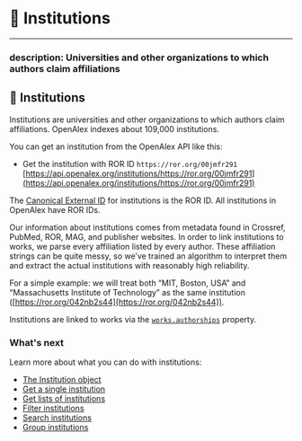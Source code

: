 # 🏫 Institutions

***

### description: Universities and other organizations to which authors claim affiliations

## 🏫 Institutions

Institutions are universities and other organizations to which authors claim affiliations. OpenAlex indexes about 109,000 institutions.

You can get an institution from the OpenAlex API like this:

* Get the institution with ROR ID `https://ror.org/00jmfr291`\
  [https://api.openalex.org/institutions/https://ror.org/00jmfr291](https://api.openalex.org/institutions/https://ror.org/00jmfr291)

The [Canonical External ID](../../the-api/get-single-entities/#canonical-external-ids) for institutions is the ROR ID. All institutions in OpenAlex have ROR IDs.

Our information about institutions comes from metadata found in Crossref, PubMed, ROR, MAG, and publisher websites. In order to link institutions to works, we parse every affiliation listed by every author. These affiliation strings can be quite messy, so we’ve trained an algorithm to interpret them and extract the actual institutions with reasonably high reliability.

For a simple example: we will treat both “MIT, Boston, USA” and “Massachusetts Institute of Technology” as the same institution ([https://ror.org/042nb2s44](https://ror.org/042nb2s44)).

Institutions are linked to works via the [`works.authorships`](../works/work-object/#authorships) property.

### What's next

Learn more about what you can do with institutions:

* [The Institution object](institution-object.md)
* [Get a single institution](get-a-single-institution.md)
* [Get lists of institutions](get-lists-of-institutions.md)
* [Filter institutions](filter-institutions.md)
* [Search institutions](search-institutions.md)
* [Group institutions](group-institutions.md)
